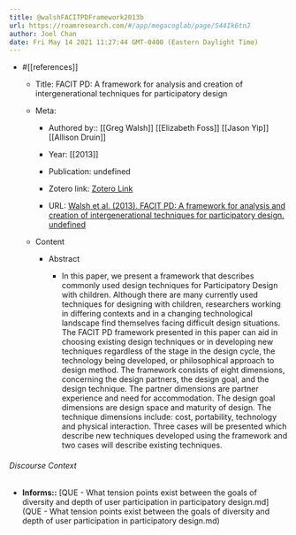 ```yaml
---
title: @walshFACITPDFramework2013b
url: https://roamresearch.com/#/app/megacoglab/page/S44Ik6tnJ
author: Joel Chan
date: Fri May 14 2021 11:27:44 GMT-0400 (Eastern Daylight Time)
---
```


- #[[references]]

    - Title: FACIT PD: A framework for analysis and creation of intergenerational techniques for participatory design

    - Meta:

        - Authored by:: [[Greg Walsh]] [[Elizabeth Foss]] [[Jason Yip]] [[Allison Druin]]

        - Year: [[2013]]

        - Publication: undefined

        - Zotero link: [Zotero Link](zotero://select/items/7_MDM5GIUW)

        - URL: [Walsh et al. (2013). FACIT PD: A framework for analysis and creation of intergenerational techniques for participatory design. undefined](https://doi.org/10.1145/2470654.2481400)

    - Content

        - Abstract

            - In this paper, we present a framework that describes commonly used design techniques for Participatory Design with children. Although there are many currently used techniques for designing with children, researchers working in differing contexts and in a changing technological landscape find themselves facing difficult design situations. The FACIT PD framework presented in this paper can aid in choosing existing design techniques or in developing new techniques regardless of the stage in the design cycle, the technology being developed, or philosophical approach to design method. The framework consists of eight dimensions, concerning the design partners, the design goal, and the design technique. The partner dimensions are partner experience and need for accommodation. The design goal dimensions are design space and maturity of design. The technique dimensions include: cost, portability, technology and physical interaction. Three cases will be presented which describe new techniques developed using the framework and two cases will describe existing techniques.

###### Discourse Context

- **Informs::** [QUE - What tension points exist between the goals of diversity and depth of user participation in participatory design.md](QUE - What tension points exist between the goals of diversity and depth of user participation in participatory design.md)
